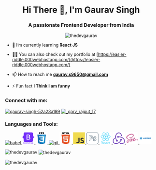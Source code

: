<h1 align="center">Hi There 👋, I'm Gaurav Singh</h1>
<h3 align="center">A passionate Frontend Developer from India</h3>

<p align="center"> <img src="https://komarev.com/ghpvc/?username=thedevgaurav&label=Profile%20views&color=0e75b6&style=flat" alt="thedevgaurav" /> </p>

- 🌱 I’m currently learning **React JS**

- 👨‍💻 You can also check out my portfolio at [https://easier-riddle.000webhostapp.com/](https://easier-riddle.000webhostapp.com/)

- 📫 How to reach me **gaurav.s9650@gmail.com**

- ⚡ Fun fact **I Think I am funny**

<h3 align="left">Connect with me:</h3>
<p align="left">
<a href="https://linkedin.com/in/gaurav-singh-52a23a199" target="blank"><img align="center" src="https://cdn.jsdelivr.net/npm/simple-icons@3.0.1/icons/linkedin.svg" alt="gaurav-singh-52a23a199" height="30" width="40" /></a>
<a href="https://instagram.com/_garv_rajput_17" target="blank"><img align="center" src="https://cdn.jsdelivr.net/npm/simple-icons@3.0.1/icons/instagram.svg" alt="_garv_rajput_17" height="30" width="40" /></a>
</p>

<h3 align="left">Languages and Tools:</h3>
<p align="left"> <a href="https://babeljs.io/" target="_blank"> <img src="https://www.vectorlogo.zone/logos/babeljs/babeljs-icon.svg" alt="babel" width="40" height="40"/> </a> <a href="https://getbootstrap.com" target="_blank"> <img src="https://raw.githubusercontent.com/devicons/devicon/master/icons/bootstrap/bootstrap-plain-wordmark.svg" alt="bootstrap" width="40" height="40"/> </a> <a href="https://www.w3schools.com/css/" target="_blank"> <img src="https://raw.githubusercontent.com/devicons/devicon/master/icons/css3/css3-original-wordmark.svg" alt="css3" width="40" height="40"/> </a> <a href="https://git-scm.com/" target="_blank"> <img src="https://www.vectorlogo.zone/logos/git-scm/git-scm-icon.svg" alt="git" width="40" height="40"/> </a> <a href="https://www.w3.org/html/" target="_blank"> <img src="https://raw.githubusercontent.com/devicons/devicon/master/icons/html5/html5-original-wordmark.svg" alt="html5" width="40" height="40"/> </a> <a href="https://developer.mozilla.org/en-US/docs/Web/JavaScript" target="_blank"> <img src="https://raw.githubusercontent.com/devicons/devicon/master/icons/javascript/javascript-original.svg" alt="javascript" width="40" height="40"/> </a> <a href="https://www.photoshop.com/en" target="_blank"> <img src="https://raw.githubusercontent.com/devicons/devicon/master/icons/photoshop/photoshop-line.svg" alt="photoshop" width="40" height="40"/> </a> <a href="https://reactjs.org/" target="_blank"> <img src="https://raw.githubusercontent.com/devicons/devicon/master/icons/react/react-original-wordmark.svg" alt="react" width="40" height="40"/> </a> <a href="https://redux.js.org" target="_blank"> <img src="https://raw.githubusercontent.com/devicons/devicon/master/icons/redux/redux-original.svg" alt="redux" width="40" height="40"/> </a> <a href="https://sass-lang.com" target="_blank"> <img src="https://raw.githubusercontent.com/devicons/devicon/master/icons/sass/sass-original.svg" alt="sass" width="40" height="40"/> </a> <a href="https://webpack.js.org" target="_blank"> <img src="https://raw.githubusercontent.com/devicons/devicon/d00d0969292a6569d45b06d3f350f463a0107b0d/icons/webpack/webpack-original-wordmark.svg" alt="webpack" width="40" height="40"/> </a> </p>

<p><img align="left" src="https://github-readme-stats.vercel.app/api/top-langs?username=thedevgaurav&show_icons=true&locale=en&layout=compact" alt="thedevgaurav" /></p>

<p>&nbsp;<img align="center" src="https://github-readme-stats.vercel.app/api?username=thedevgaurav&show_icons=true&locale=en" alt="thedevgaurav" /></p>

<p><img align="center" src="https://github-readme-streak-stats.herokuapp.com/?user=thedevgaurav&" alt="thedevgaurav" /></p>
